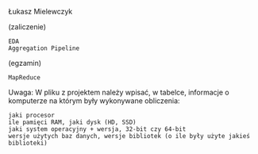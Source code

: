 Łukasz Mielewczyk

(zaliczenie)

    EDA
    Aggregation Pipeline

(egzamin)

    MapReduce

Uwaga: W pliku z projektem należy wpisać, w tabelce, informacje o komputerze na którym były wykonywane obliczenia:

    jaki procesor
    ile pamięci RAM, jaki dysk (HD, SSD)
    jaki system operacyjny + wersja, 32-bit czy 64-bit
    wersje użytych baz danych, wersje bibliotek (o ile były użyte jakieś biblioteki)
